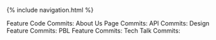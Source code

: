 {% include navigation.html %}

Feature Code Commits:
About Us Page Commits:
API Commits:
Design Feature Commits:
PBL Feature Commits:
Tech Talk Commits:
